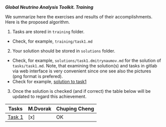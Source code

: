 ***Global Neutrino Analysis Toolkit. Training***

We summarize here the exercises and results of their accomplishments. Here is the proposed algorithm.
1. Tasks are stored in `training` folder. 
 * Check, for example, `training/task1.md`
2. Your solution should be stored in `solutions` folder. 
 * Check, for example, `solutions/task1.dmitrynaumov.md` for the solution of `tasks/task1.md`. Note, that examining the solution(s) and tasks in gitlab 
   via web interface is very convenient since one see also the pictures (png format is prefered).
 * Check for example, [solution to task1](training/solutions/task1.dmitrynaumov.md)
3. Once the solution is checked (and if correct) the table below will be updated to regard this achievement.

| Tasks | M.Dvorak | Chuping Cheng | 
| ----- | -------- | ------------- | 
| [Task 1](tasks/task1) | [x]   | OK|


